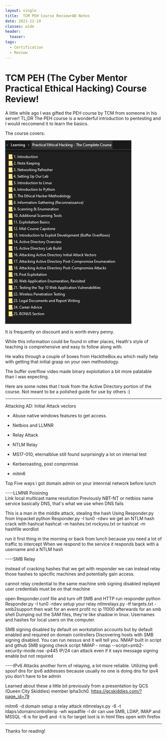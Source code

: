 ```yaml
---
layout: single
title:  TCM PEH Course Review+AD Notes
date: 2021-12-19
classes: wide
header:
  teaser: 
tags:
  - Certification
  - Review
--- 
```


# TCM PEH (The Cyber Mentor Practical Ethical Hacking) Course Review!

A little while ago I was gifted the PEH course by TCM from someone in his server!
TL;DR The PEH course is a wonderful introduction to pentesting and I would reccomend it to learn the basics.

The course covers:

![](/assets/images/TCMPEH.PNG)

It is frequently on discount and is worth every penny.

While this information could be found in other places, Heath's style of teaching is comprehensive and easy to follow along with.

He walks through a couple of boxes from HacktheBox.eu which really help with getting that initial grasp on your own methodology.

The buffer overflow video made binary exploitation a bit more palatable than I was expecting.


Here are some notes that I took from the Active Directory portion of the course. Not meant to be a polished guide for use by others :)

---

Attacking AD: Initial Attack vectors
- Abuse native windows features to get access. 

- Netbios and LLMNR 
- Relay Attack 
- NTLM Relay
- MS17-010, eternalblue still found surprisingly a lot on internal test
- Kerberoasting, post comprimise
- mitm6 

Top Five ways i got domain admin on your intenrnal network before lunch 


----LLMNR Poisining  
Link local multicast name resolution
Previously NBT-NT or netbios name service
basically DNS, that's what we use when DNS fails 


This is a man in the middle attack, stealing the hash
Using Responder.py from Impacket
python Responder.py -I tun0 -rdwv
we get an NTLM hash
crack with hashcat hashcat -m hashes.txt rockyou.txt  or hashcat -m hashfile wordlist

run it first thing in the morning or back from lunch because you need a lot of traffic to intercept
When we respond to the service it responds back with a username and a NTLM hash


----SMB Relay 

instead of cracking hashes that we get with responder we can instead relay those 
hashes to specific machines and potentially gain access.


cannot relay credential to the same machine
smb signing disabled
replayed user credentials must be on that machine
 
open Responder.conf file and turn off SMB and HTTP
run responder python Responder.py -I tun0 -rdwv
setup your relay ntlmrelayx.py -tf targets.txt -smb2support then wait for an event
profit 
nc ip 11000 afterwards for an smb shell
Dumping out the SAM files, they're like shadow in linux. Usernames and hashes for local users on the computer.

SMB signing disabled by default on workstation accounts but by default enabled and required on domain controllers
Discovering hosts with SMB signing disabled. You can run nessus and it will tell you. 
NMAP built in script and github SMB signing check script
NMAP - nmap --script=smb2-security-mode.nse -p445 IP/24
can attack even if it says message signing enable but not required

----IPv6 Attacks
another form of relaying, a lot more reliable. Utilizing ipv6
spoof dns for ipv6 addresses because usually no one is doing dns for ipv4
you don't have to be admin


Learned about these a little bit previously from a presentation by QCS (Queen City Skiddies) member lpha3ch0.
https://qcskiddies.com/?page_id=79

mitm6 -d domain
setup a relay attack ntlmrelayx.py -6 -t ldaps:\\domaincontrollerip -wh wpadfile -l dir
can use SMB, LDAP, IMAP and MSSQL
-6 is for ipv6 and -t is for target
loot is in html files open with firefox

---

Thanks for reading!
